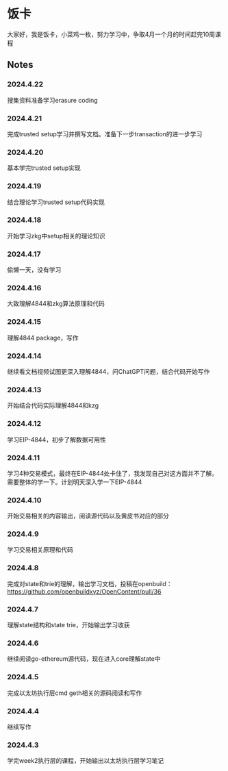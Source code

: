 # 饭卡

大家好，我是饭卡，小菜鸡一枚，努力学习中，争取4月一个月的时间赶完10周课程

## Notes

### 2024.4.22

搜集资料准备学习erasure coding

### 2024.4.21

完成trusted setup学习并撰写文档。准备下一步transaction的进一步学习

### 2024.4.20

基本学完trusted setup实现

### 2024.4.19

结合理论学习trusted setup代码实现

### 2024.4.18

开始学习zkg中setup相关的理论知识

### 2024.4.17

偷懒一天，没有学习

### 2024.4.16

大致理解4844和zkg算法原理和代码

### 2024.4.15

理解4844 package，写作

### 2024.4.14

继续看文档视频试图更深入理解4844，问ChatGPT问题，结合代码开始写作

### 2024.4.13

开始结合代码实际理解4844和kzg

### 2024.4.12

学习EIP-4844，初步了解数据可用性

### 2024.4.11

学习4种交易模式，最终在EIP-4844处卡住了，我发现自己对这方面并不了解。需要整体的学一下。计划明天深入学一下EIP-4844

### 2024.4.10

开始交易相关的内容输出，阅读源代码以及黄皮书对应的部分

### 2024.4.9

学习交易相关原理和代码

### 2024.4.8

完成对state和trie的理解，输出学习文档，投稿在openbuild：https://github.com/openbuildxyz/OpenContent/pull/36

### 2024.4.7

理解state结构和state trie，开始输出学习收获

### 2024.4.6

继续阅读go-ethereum源代码，现在进入core理解state中

### 2024.4.5

完成以太坊执行层cmd geth相关的源码阅读和写作

### 2024.4.4

继续写作

### 2024.4.3

学完week2执行层的课程，开始输出以太坊执行层学习笔记
